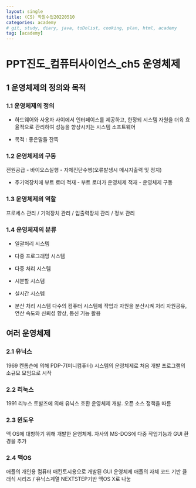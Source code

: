 ```yaml
---
layout: single
title: (CS) 학원수업20220510
categories: academy
# git, study, diary, java, toDolist, cooking, plan, html, academy
tag: [academy] 
---
```


# PPT진도_컴퓨터사이언스_ch5 운영체제

## 1 운영체제의 정의와 목적

### 1.1 운영체제의 정의

- 하드웨어와 사용자 사이에서 인터페이스를 제공하고, 한정되 시스템 자원을 더육 효율적으로 관리하여 성능을 향상시키는 시스템 소프트웨어

- 목적 : 좋은말들 잔뜩


### 1.2 운영체제의 구동


전원공급 - 바이오스실행 - 자체진단수행(오류발생시 메시지출력 및 정지)
- 주기억장치에 부트 로더 적재 - 부트 로더가 운영체제 적재 - 운영체제 구동


### 1.3 운영체제의 역할

프로세스 관리 / 기억장치 관리 / 입출력장치 관리 / 정보 관리


### 1.4 운영체제의 분류

- 일괄처리 시스템

- 다중 프로그래밍 시스템

- 다중 처리 시스템

- 시분할 시스템

- 실시간 시스템

- 분산 처리 시스템
    다수의 컴퓨터 시스템에 작업과 자원을 분산시켜 처리
    자원공유, 연산 속도와 신뢰성 향상, 통신 기능 활용


## 여러 운영체제

### 2.1 유닉스

1969 켄톰슨에 의해 PDP-7(미니컴퓨터) 시스템의 운영체제로 처음 개발
프로그램의 소규모 모임으로 시작


### 2.2 리눅스

1991 리누스 토발즈에 의해 유닉스 호환 운영체제 개발.
오픈 소스 정책을 따름


### 2.3 윈도우

맥 OS에 대항하기 위해 개발한 운영체제.
자사의 MS-DOS에 다중 작업기능과 GUI 환경을 추가

### 2.4 맥OS

애플의 개인용 컴퓨터 매킨토시용으로 개발된 GUI 운영체제
애플의 자체 코드 기반 클래식 시리즈 / 유닉스계열 NEXTSTEP기반 맥OS X로 나눔